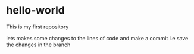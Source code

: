 # hello-world
This is my first repository 

lets makes some changes to the lines of code and make a commit i.e save the changes in the branch 
